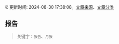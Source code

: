 :alarm_clock: 更新时间: 2024-08-30 17:38:08。[文章来源](/README.md)、[文章分类](/TAGS.md)

## 报告


> 关键字：`报告`、`月报`



